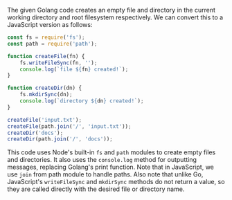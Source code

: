 The given Golang code creates an empty file and directory in the current working directory and root filesystem respectively. We can convert this to a JavaScript version as follows:

```javascript
const fs = require('fs');
const path = require('path');

function createFile(fn) {
    fs.writeFileSync(fn, '');
    console.log(`file ${fn} created!`);
}

function createDir(dn) {
    fs.mkdirSync(dn);
    console.log(`directory ${dn} created!`);
}

createFile('input.txt');
createFile(path.join('/', 'input.txt'));
createDir('docs');
createDir(path.join('/', 'docs'));
```

This code uses Node's built-in `fs` and `path` modules to create empty files and directories. It also uses the `console.log` method for outputting messages, replacing Golang's print function. Note that in JavaScript, we use `join` from path module to handle paths. Also note that unlike Go, JavaScript's `writeFileSync` and `mkdirSync` methods do not return a value, so they are called directly with the desired file or directory name.
